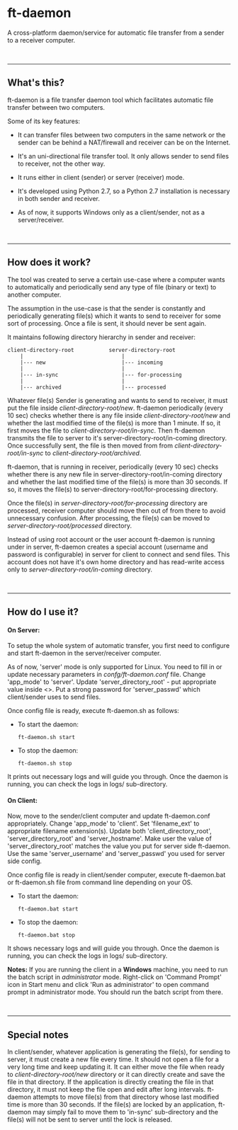 # ft-daemon

A cross-platform daemon/service for automatic file transfer from a sender to a receiver computer.

<br>

-------------
What's this?
-------------

ft-daemon is a file transfer daemon tool which facilitates automatic file transfer
between two computers.

Some of its key features:

  - It can transfer files between two computers in the same network or the sender
    can be behind a NAT/firewall and receiver can be on the Internet.

  - It's an uni-directional file transfer tool. It only allows sender to send files
    to receiver, not the other way.

  - It runs either in client (sender) or server (receiver) mode.

  - It's developed using Python 2.7, so a Python 2.7 installation is necessary
    in both sender and receiver.

  - As of now, it supports Windows only as a client/sender, not as a server/receiver.
  
<br>

------------------
How does it work?
------------------

The tool was created to serve a certain use-case where a computer wants to
automatically and periodically send any type of file (binary or text) to another
computer.

The assumption in the use-case is that the sender is constantly and periodically
generating file(s) which it wants to send to receiver for some sort of processing.
Once a file is sent, it should never be sent again.

It maintains following directory hierarchy in sender and receiver:

    client-directory-root           server-directory-root
        |                               |
        |--- new                        |--- incoming
        |                               |
        |--- in-sync                    |--- for-processing
        |                               |
        |--- archived                   |--- processed

Whatever file(s) Sender is generating and wants to send to receiver, it must put
the file inside *client-directory-root/new*. ft-daemon periodically (every 10 sec)
checks whether there is any file inside *client-directory-root/new* and whether the
last modified time of the file(s) is more than 1 minute. If so, it first moves the 
file to *client-directory-root/in-sync*. Then ft-daemon transmits the file to server 
to it's server-directory-root/in-coming directory. Once successfully sent, the file 
is then moved from from *client-directory-root/in-sync* to *client-directory-root/archived*.

ft-daemon, that is running in receiver, periodically (every 10 sec) checks whether
there is any new file in server-directory-root/in-coming directory and whether the
last modified time of the file(s) is more than 30 seconds. If so, it moves the file(s)
to server-directory-root/for-processing directory.

Once the file(s) in *server-directory-root/for-processing* directory are processed,
receiver computer should move then out of from there to avoid unnecessary confusion.
After processing, the file(s) can be moved to *server-directory-root/processed* directory.

Instead of using root account or the user account ft-daemon is running under in server,
ft-daemon creates a special account (username and password is configurable) in server
for client to connect and send files. This account does not have it's own home directory
and has read-write access only to *server-directory-root/in-coming* directory.


<br>

-----------------
How do I use it?
-----------------

#### On Server:

To setup the whole system of automatic transfer, you first need to configure and start
ft-daemon in the server/receiver computer.

As of now, 'server' mode is only supported for Linux. You need to fill in or update
necessary parameters in *confg/ft-daemon.conf* file. Change 'app_mode' to 'server'.
Update 'server_directory_root' - put appropriate value inside <>. Put a strong password
for 'server_passwd' which client/sender uses to send files.

Once config file is ready, execute ft-daemon.sh as follows:

  - To start the daemon:

        ft-daemon.sh start

  - To stop the daemon:

        ft-daemon.sh stop

It prints out necessary logs and will guide you through. Once the daemon is running,
you can check the logs in logs/ sub-directory.


#### On Client:

Now, move to the sender/client computer and update ft-daemon.conf appropriately. Change
'app_mode' to 'client'. Set 'filename_ext' to appropriate filename extension(s). Update 
both 'client_directory_root', 'server_directory_root' and 'server_hostname'. Make user 
the value of 'server_directory_root' matches the value you put for server side ft-daemon. 
Use the same 'server_username' and 'server_passwd' you used for server side config.

Once config file is ready in client/sender computer, execute ft-daemon.bat or ft-daemon.sh
file from command line depending on your OS.

  - To start the daemon:

        ft-daemon.bat start

  - To stop the daemon:

        ft-daemon.bat stop

It shows necessary logs and will guide you through. Once the daemon is running, you can check the
logs in logs/ sub-directory.

**Notes:** If you are running the client in a **Windows** machine, you need to run the batch
script in _administrator_ mode. Right-click on 'Command Prompt' icon in Start menu and click 
'Run as administrator' to open command prompt in administrator mode. You should run the batch
script from there.


<br>

--------------
Special notes
--------------

In client/sender, whatever application is generating the file(s), for sending to server,
it must create a new file every time. It should not open a file for a very long time and
keep updating it. It can either move the file when ready to *client-directory-root/new* directory
or it can directly create and save the file in that directory. If the application is directly
creating the file in that directory, it must not keep the file open and edit after long intervals.
ft-daemon attempts to move file(s) from that directory whose last modified time is more than 30 
seconds. If the file(s) are locked by an application, ft-daemon may simply fail to move them to 
'in-sync' sub-directory and the file(s) will not be sent to server until the lock is released.

